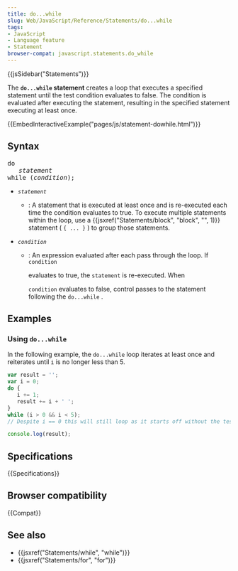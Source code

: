 ```yaml
---
title: do...while
slug: Web/JavaScript/Reference/Statements/do...while
tags:
- JavaScript
- Language feature
- Statement
browser-compat: javascript.statements.do_while
---
```

{{jsSidebar("Statements")}}

The **`do...while` statement** creates a loop that executes a specified
statement until the test condition evaluates to false. The condition is
evaluated after executing the statement, resulting in the specified statement
executing at least once.

{{EmbedInteractiveExample("pages/js/statement-dowhile.html")}}

## Syntax

<pre class="brush: js">
do
   <em>statement</em>
while (<em>condition</em>);
</pre>

- <code><em>statement</em></code>

  - : A statement that is executed at least once and is re-executed each time
    the condition evaluates to true. To execute multiple statements within the
    loop, use a {{jsxref("Statements/block", "block", "", 1)}}
    statement ( `{ ... }` ) to group those statements.

- <code><em>condition</em></code>

  - : An expression evaluated after each pass through the loop. If `condition`

    evaluates to true, the `statement` is re-executed. When

    `condition` evaluates to false, control passes to the statement following
    the `do...while` .

## Examples

### Using `do...while`

In the following example, the `do...while` loop iterates at least once and
reiterates until `i` is no longer less than 5.

```js
var result = '';
var i = 0;
do {
   i += 1;
   result += i + ' ';
}
while (i > 0 && i < 5);
// Despite i == 0 this will still loop as it starts off without the test

console.log(result);
```

## Specifications

{{Specifications}}

## Browser compatibility

{{Compat}}

## See also

- {{jsxref("Statements/while", "while")}}
- {{jsxref("Statements/for", "for")}}
